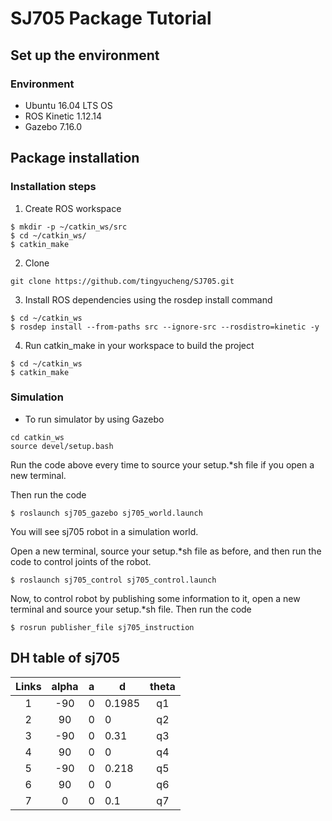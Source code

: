 SJ705 Package Tutorial 
========
## Set up the environment
### Environment
* Ubuntu 16.04 LTS OS
* ROS Kinetic 1.12.14
* Gazebo 7.16.0

## Package installation
### Installation steps
1. Create ROS workspace
```
$ mkdir -p ~/catkin_ws/src
$ cd ~/catkin_ws/
$ catkin_make
```
2. Clone 
```
git clone https://github.com/tingyucheng/SJ705.git
```
3. Install ROS dependencies using the rosdep install command
```
$ cd ~/catkin_ws
$ rosdep install --from-paths src --ignore-src --rosdistro=kinetic -y
```
4. Run catkin_make in your workspace to build the project
```
$ cd ~/catkin_ws
$ catkin_make
```

### Simulation
* To run simulator by using Gazebo

```
cd catkin_ws
source devel/setup.bash
```
Run the code above every time to source your setup.*sh file if you open a new terminal.
  
Then run the code
```
$ roslaunch sj705_gazebo sj705_world.launch
```
You will see sj705 robot in a simulation world.
   
Open a new terminal, source your setup.*sh file as before, and then run the code to control joints of the robot.
```
$ roslaunch sj705_control sj705_control.launch
```
Now, to control robot by publishing some information to it, open a new terminal and source your setup.*sh file.
Then run the code
```
$ rosrun publisher_file sj705_instruction 
```

## DH table of sj705

| Links  | alpha | a | d  | theta |
|:-----:|:----------:|:------:| ------ |:--------:|
|  1  |     -90    |   0    | 0.1985 |    q1    |
|  2  |     90     |   0    | 0      |    q2   |
|  3  |     -90    |   0    | 0.31   |    q3    |
|  4  |     90     |   0    | 0      |    q4    |
|  5  |    -90     |   0    | 0.218  |    q5    |
|  6  |     90     |   0    | 0      |    q6    |
|  7  |     0      |   0    | 0.1    |    q7     |
